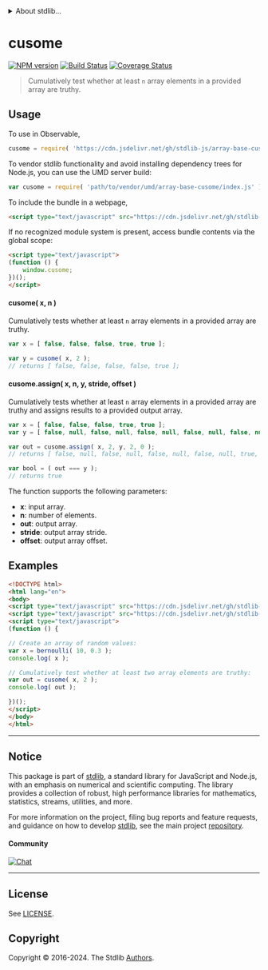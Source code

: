 <!--

@license Apache-2.0

Copyright (c) 2024 The Stdlib Authors.

Licensed under the Apache License, Version 2.0 (the "License");
you may not use this file except in compliance with the License.
You may obtain a copy of the License at

   http://www.apache.org/licenses/LICENSE-2.0

Unless required by applicable law or agreed to in writing, software
distributed under the License is distributed on an "AS IS" BASIS,
WITHOUT WARRANTIES OR CONDITIONS OF ANY KIND, either express or implied.
See the License for the specific language governing permissions and
limitations under the License.

-->


<details>
  <summary>
    About stdlib...
  </summary>
  <p>We believe in a future in which the web is a preferred environment for numerical computation. To help realize this future, we've built stdlib. stdlib is a standard library, with an emphasis on numerical and scientific computation, written in JavaScript (and C) for execution in browsers and in Node.js.</p>
  <p>The library is fully decomposable, being architected in such a way that you can swap out and mix and match APIs and functionality to cater to your exact preferences and use cases.</p>
  <p>When you use stdlib, you can be absolutely certain that you are using the most thorough, rigorous, well-written, studied, documented, tested, measured, and high-quality code out there.</p>
  <p>To join us in bringing numerical computing to the web, get started by checking us out on <a href="https://github.com/stdlib-js/stdlib">GitHub</a>, and please consider <a href="https://opencollective.com/stdlib">financially supporting stdlib</a>. We greatly appreciate your continued support!</p>
</details>

# cusome

[![NPM version][npm-image]][npm-url] [![Build Status][test-image]][test-url] [![Coverage Status][coverage-image]][coverage-url] <!-- [![dependencies][dependencies-image]][dependencies-url] -->

> Cumulatively test whether at least `n` array elements in a provided array are truthy.



<section class="usage">

## Usage

To use in Observable,

```javascript
cusome = require( 'https://cdn.jsdelivr.net/gh/stdlib-js/array-base-cusome@umd/browser.js' )
```

To vendor stdlib functionality and avoid installing dependency trees for Node.js, you can use the UMD server build:

```javascript
var cusome = require( 'path/to/vendor/umd/array-base-cusome/index.js' )
```

To include the bundle in a webpage,

```html
<script type="text/javascript" src="https://cdn.jsdelivr.net/gh/stdlib-js/array-base-cusome@umd/browser.js"></script>
```

If no recognized module system is present, access bundle contents via the global scope:

```html
<script type="text/javascript">
(function () {
    window.cusome;
})();
</script>
```

#### cusome( x, n )

Cumulatively tests whether at least `n` array elements in a provided array are truthy.

```javascript
var x = [ false, false, false, true, true ];

var y = cusome( x, 2 );
// returns [ false, false, false, false, true ];
```

#### cusome.assign( x, n, y, stride, offset )

Cumulatively tests whether at least `n` array elements in a provided array are truthy and assigns results to a provided output array.

```javascript
var x = [ false, false, false, true, true ];
var y = [ false, null, false, null, false, null, false, null, false, null ];

var out = cusome.assign( x, 2, y, 2, 0 );
// returns [ false, null, false, null, false, null, false, null, true, null ]

var bool = ( out === y );
// returns true
```

The function supports the following parameters:

-   **x**: input array.
-   **n**: number of elements.
-   **out**: output array.
-   **stride**: output array stride.
-   **offset**: output array offset.

</section>

<!-- /.usage -->

<section class="notes">

</section>

<!-- /.notes -->

<section class="examples">

## Examples

<!-- eslint no-undef: "error" -->

```html
<!DOCTYPE html>
<html lang="en">
<body>
<script type="text/javascript" src="https://cdn.jsdelivr.net/gh/stdlib-js/random-array-bernoulli@umd/browser.js"></script>
<script type="text/javascript" src="https://cdn.jsdelivr.net/gh/stdlib-js/array-base-cusome@umd/browser.js"></script>
<script type="text/javascript">
(function () {

// Create an array of random values:
var x = bernoulli( 10, 0.3 );
console.log( x );

// Cumulatively test whether at least two array elements are truthy:
var out = cusome( x, 2 );
console.log( out );

})();
</script>
</body>
</html>
```

</section>

<!-- /.examples -->

<!-- Section for related `stdlib` packages. Do not manually edit this section, as it is automatically populated. -->

<section class="related">

</section>

<!-- /.related -->

<!-- Section for all links. Make sure to keep an empty line after the `section` element and another before the `/section` close. -->


<section class="main-repo" >

* * *

## Notice

This package is part of [stdlib][stdlib], a standard library for JavaScript and Node.js, with an emphasis on numerical and scientific computing. The library provides a collection of robust, high performance libraries for mathematics, statistics, streams, utilities, and more.

For more information on the project, filing bug reports and feature requests, and guidance on how to develop [stdlib][stdlib], see the main project [repository][stdlib].

#### Community

[![Chat][chat-image]][chat-url]

---

## License

See [LICENSE][stdlib-license].


## Copyright

Copyright &copy; 2016-2024. The Stdlib [Authors][stdlib-authors].

</section>

<!-- /.stdlib -->

<!-- Section for all links. Make sure to keep an empty line after the `section` element and another before the `/section` close. -->

<section class="links">

[npm-image]: http://img.shields.io/npm/v/@stdlib/array-base-cusome.svg
[npm-url]: https://npmjs.org/package/@stdlib/array-base-cusome

[test-image]: https://github.com/stdlib-js/array-base-cusome/actions/workflows/test.yml/badge.svg?branch=main
[test-url]: https://github.com/stdlib-js/array-base-cusome/actions/workflows/test.yml?query=branch:main

[coverage-image]: https://img.shields.io/codecov/c/github/stdlib-js/array-base-cusome/main.svg
[coverage-url]: https://codecov.io/github/stdlib-js/array-base-cusome?branch=main

<!--

[dependencies-image]: https://img.shields.io/david/stdlib-js/array-base-cusome.svg
[dependencies-url]: https://david-dm.org/stdlib-js/array-base-cusome/main

-->

[chat-image]: https://img.shields.io/gitter/room/stdlib-js/stdlib.svg
[chat-url]: https://app.gitter.im/#/room/#stdlib-js_stdlib:gitter.im

[stdlib]: https://github.com/stdlib-js/stdlib

[stdlib-authors]: https://github.com/stdlib-js/stdlib/graphs/contributors

[umd]: https://github.com/umdjs/umd
[es-module]: https://developer.mozilla.org/en-US/docs/Web/JavaScript/Guide/Modules

[deno-url]: https://github.com/stdlib-js/array-base-cusome/tree/deno
[deno-readme]: https://github.com/stdlib-js/array-base-cusome/blob/deno/README.md
[umd-url]: https://github.com/stdlib-js/array-base-cusome/tree/umd
[umd-readme]: https://github.com/stdlib-js/array-base-cusome/blob/umd/README.md
[esm-url]: https://github.com/stdlib-js/array-base-cusome/tree/esm
[esm-readme]: https://github.com/stdlib-js/array-base-cusome/blob/esm/README.md
[branches-url]: https://github.com/stdlib-js/array-base-cusome/blob/main/branches.md

[stdlib-license]: https://raw.githubusercontent.com/stdlib-js/array-base-cusome/main/LICENSE

</section>

<!-- /.links -->
